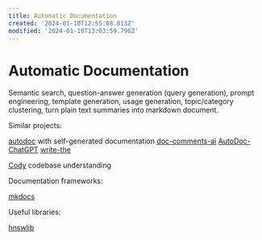 ```yaml
---
title: Automatic Documentation
created: '2024-01-10T12:55:08.813Z'
modified: '2024-01-10T13:03:59.790Z'
---
```


# Automatic Documentation

Semantic search, question-answer generation (query generation), prompt engineering, template generation, usage generation, topic/category clustering, turn plain text summaries into markdown document.

Similar projects:

[autodoc](https://github.com/context-labs/autodoc) with self-generated documentation
[doc-comments-ai](https://github.com/fynnfluegge/doc-comments-ai)
[AutoDoc-ChatGPT](https://github.com/awekrx/AutoDoc-ChatGPT)
[write-the](https://github.com/Wytamma/write-the)

[Cody](https://github.com/sourcegraph/cody) codebase understanding

Documentation frameworks:

[mkdocs](https://www.mkdocs.org/)

Useful libraries:

[hnswlib](https://github.com/nmslib/hnswlib)
